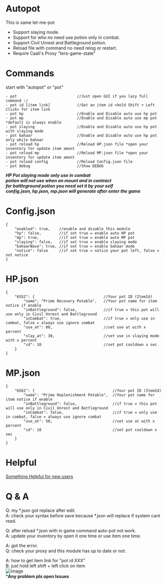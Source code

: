 # Autopot
This is same let-me-pot</br>
- Support slaying mode.
- Support for who no need use potion only in combat.</br>
- Support Civil Unrest and Battleground potion.</br>
- Reload file with command no need relog or restart.</br>
- Require Caali's Proxy "tera-game-state"</br>
# Commands
start with "autopot" or "pot"
```
- pot                           //Just open GUI if you lazy full command :/
- pot id [item link]            //Get an item id <hold Shift + Left Click> for item link
- pot hp                        //Enable and Disable auto use hp pot
- pot mp                        //Enable and Disable auto use mp pot *default is always enable
- pot slaying                   //Enable and Disable auto use hp pot with slaying mode
- pot bahaar                    //Enable and Disable auto use hp pot only while bahaar
- pot reload hp                 //Reload HP.json file *open your inventory for update item amont
- pot reload mp                 //Reload MP.json file *open your inventory for update item amont
- pot reload config             //Reload Config.json file
- pot debug                     //Show DEBUG
```
***HP Pot slaying mode only use in combat***</br>
***potion will not use when on mount and in contract***</br>
***for battleground potion you need set it by your self***</br>
***config.json, hp.json, mp.json will generate after enter the game***</br>

# Config.json
```
{
    "enabled": true,    //enable and disable this module
    "hp": false,        //if set true = enable auto HP pot
    "mp": true,         //if set true = enable auto MP pot
    "slaying": false,   //if set true = enable slaying mode
    "bahaarWave": true, //if set true = enable bahaar mode
    "notice": false     //if set true = notice your pot left, false = not notice
}
```
# HP.json
```
{
    "6552": {                               //Your pot ID (ItemId)
        "name": "Prime Recovery Potable",   //Your pot name for item notice if enable
        "inBattleground": false,            //if true = this pot will use only in Civil Unrest and Battleground
        "inCombat": true,                   //if true = only use in combat, false = always use ignore combat
        "use_at": 80,                       //set use at with x percent
        "slay_at": 30,                      //set use in slaying mode with x percent
        "cd": 10                            //set pot cooldown x sec
    }
}
```
# MP.json
```
{
    "6562": {                                   //Your pot ID (ItemId)
        "name": "Prime Replenishment Potable",  //Your pot name for item notice if enable
        "inBattleground": false,                //if true = this pot will use only in Civil Unrest and Battleground
        "inCombat": false,                      //if true = only use in combat, false = always use ignore combat
        "use_at": 50,                           //set use at with x percent
        "cd": 10                                //set pot cooldown x sec
    }
}
```
# Helpful 
[Something Helpful for new users](https://github.com/Fukki/auto-pot/issues/6)

# Q & A
Q: my *.json got replace after edit.</br>
A: check your syntax before save because *.json will replace if system cant read.</br>

Q: after reload *.json with in game command auto-pot not work.</br>
A: update your inventory by open it one time or use item one time.</br>

A: got the error.</br>
Q: check your proxy and this module has up to date or not.</br>

A: how to get item link for "pot id XXX"</br>
B: just hold left shift + left click on item</br>
![image](https://user-images.githubusercontent.com/26898177/52502964-bb9c5c00-2c16-11e9-9019-0de08f5a06fb.png)</br>
***Any problem pls open Issues**
